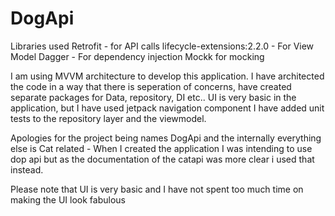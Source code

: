# DogApi

Libraries used Retrofit - for API calls 
lifecycle-extensions:2.2.0 - For View Model 
Dagger - For dependency injection 
Mockk for mocking

I am using MVVM architecture to develop this application.
I have architected the code in a way that there is seperation of concerns, have created separate packages for Data, repository, DI etc..
UI is very basic in the application, but I have used jetpack navigation component
I have added unit tests to the repository layer and the viewmodel.

Apologies for the project being names DogApi and the internally everything else is Cat related - When I created the application I was intending to use dop api but as the documentation of the catapi was more clear i used that instead.

Please note that UI is very basic and I have not spent too much time on making the UI look fabulous
